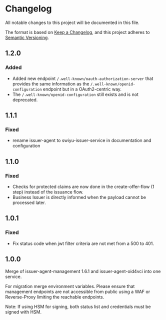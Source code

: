 # Changelog

All notable changes to this project will be documented in this file.

The format is based on [Keep a Changelog](https://keepachangelog.com/en/1.1.0/),
and this project adheres to [Semantic Versioning](https://semver.org/spec/v2.0.0.html).

## 1.2.0

### Added

- Added new endpoint `/.well-known/oauth-authorization-server` that provides the same information as the
  `/.well-known/openid-configuration` endpoint but in a OAuth2-centric way.
- The `/.well-known/openid-configuration` still exists and is not deprecated.

## 1.1.1

### Fixed

- rename issuer-agent to swiyu-issuer-service in documentation and configuration

## 1.1.0

### Fixed

- Checks for protected claims are now done in the create-offer-flow (1 step) instead of the issuance flow.
- Business Issuer is directly informed when the payload cannot be processed later.

## 1.0.1

### Fixed

- Fix status code when jwt filter criteria are not met from a 500 to 401.

## 1.0.0

Merge of issuer-agent-management 1.6.1 and issuer-agent-oid4vci into one service.

For migration merge environment variables. Please ensure that management endpoints are not accessible from public using
a WAF or Reverse-Proxy limiting the reachable endpoints.

Note: If using HSM for signing, both status list and credentials must be signed with HSM.